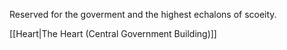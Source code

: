 Reserved for the goverment and the highest echalons of scoeity.

[[Heart|The Heart (Central Government Building)]]
